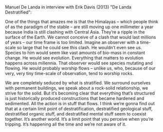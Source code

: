 Manuel De Landa in interview with Erik Davis (2013) "De Landa Destratified":

One of the things that amazes me is that the Himalayas – which people think of as the paradigm of the stable – are still moving up one millimeter a year because India is still clashing with Central Asia. They’re a ripple in the surface of the Earth. We cannot conceive of a clash that would last millions of years – our time frame is too limited. Imagine an observer with a time-scale so large that he could see this clash. He wouldn’t even see us. Species to him would seem like vast amounts of bio-mass in constant change. He would see evolution. Everything that matters to evolution happens across millennia. That observer would see species mutating and flowing. He would probably worship flows – unlike us, who, because of our very, very tiny time-scale of observation, tend to worship rocks.

We are completely seduced by what is stratified. We surround ourselves with permanent buildings, we speak about a rock-solid relationship, we strive for the solid. But it’s becoming clear that everything that’s structured is just historically produced constructions that became hardened and sedimented. All the action is in stuff that flows. I think we’re gonna find out that at a certain limit point of destratification, destratified geological stuff, destratified organic stuff, and destratified mental stuff seem to coexist together. It’s another world. It’s a limit point that you perceive when you’re tripping. It’s happening all the time and we’re not aware of it.